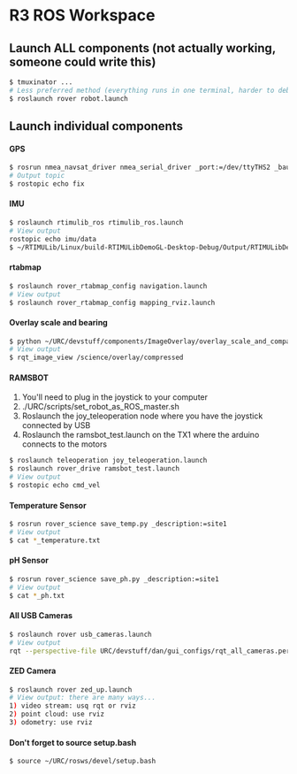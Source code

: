 # R3 ROS Workspace

## Launch ALL components (not actually working, someone could write this)
```bash
$ tmuxinator ...
# Less preferred method (everything runs in one terminal, harder to debug)
$ roslaunch rover robot.launch
```

## Launch individual components

#### GPS
```bash
$ rosrun nmea_navsat_driver nmea_serial_driver _port:=/dev/ttyTHS2 _baud:=9600
# Output topic
$ rostopic echo fix
```

#### IMU
```bash
$ roslaunch rtimulib_ros rtimulib_ros.launch
# View output
rostopic echo imu/data
$ ~/RTIMULib/Linux/build-RTIMULibDemoGL-Desktop-Debug/Output/RTIMULibDemoGL # Graphical vizualization
```


#### rtabmap
```bash
$ roslaunch rover_rtabmap_config navigation.launch
# View output
$ roslaunch rover_rtabmap_config mapping_rviz.launch
```

#### Overlay scale and bearing
```bash
$ python ~/URC/devstuff/components/ImageOverlay/overlay_scale_and_compass.py
# View output
$ rqt_image_view /science/overlay/compressed
```

#### RAMSBOT
1. You'll need to plug in the joystick to your computer
2. ./URC/scripts/set_robot_as_ROS_master.sh
3. Roslaunch the joy_teleoperation node where you have the joystick connected by USB
4. Roslaunch the ramsbot_test.launch on the TX1 where the arduino connects to the motors

```bash
$ roslaunch teleoperation joy_teleoperation.launch
$ roslaunch rover_drive ramsbot_test.launch
# View output
$ rostopic echo cmd_vel
```

#### Temperature Sensor
```bash
$ rosrun rover_science save_temp.py _description:=site1
# View output
$ cat *_temperature.txt
```
#### pH Sensor
```bash
$ rosrun rover_science save_ph.py _description:=site1
# View output
$ cat *_ph.txt
```

#### All USB Cameras
```bash
$ roslaunch rover usb_cameras.launch
# View output
rqt --perspective-file URC/devstuff/dan/gui_configs/rqt_all_cameras.perspective
```

#### ZED Camera
```bash
$ roslaunch rover zed_up.launch
# View output: there are many ways...
1) video stream: usq rqt or rviz
2) point cloud: use rviz
3) odometry: use rviz
```

#### Don't forget to source setup.bash
```
$ source ~/URC/rosws/devel/setup.bash
```

